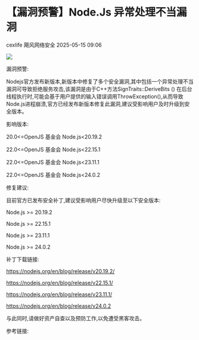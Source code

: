 #  【漏洞预警】Node.Js 异常处理不当漏洞   
cexlife  飓风网络安全   2025-05-15 09:06  
  
![](https://mmbiz.qpic.cn/mmbiz_png/ibhQpAia4xu02Dicy8CJSp4dPcsRhXGk9PAeicUP0u2icCe8zH2qYu8JHEACe87mFJriauRqvMjy5qDboPuDuOLrRWcQ/640?wx_fmt=png&from=appmsg "")  
  
漏洞预警:  
  
Nodejs官方发布新版本,新版本中修复了多个安全漏洞,其中包括一个异常处理不当漏洞可导致拒绝服务攻击,该漏洞是由于C++方法SignTraits::DeriveBits () 在后台线程执行时,可能会基于用户提供的输入错误调用ThrowException(),从而导致Node.js进程崩溃,官方已经发布新版本修复此漏洞,建议受影响用户及时升级到安全版本。  
  
影响版本:  
  
20.0<=OpenJS 基金会 Node.js<20.19.2  
  
22.0<=OpenJS 基金会 Node.js<22.15.1  
  
22.0<=OpenJS 基金会 Node.js<23.11.1  
  
22.0<=OpenJS 基金会 Node.js<24.0.2  
  
修复建议:  
  
目前官方已发布安全补丁,建议受影响用户尽快升级至以下安全版本:  
  
Node.js >= 20.19.2  
  
Node.js >= 22.15.1  
  
Node.js >= 23.11.1  
  
Node.js >= 24.0.2  
  
补丁下载链接:  
  
https://nodejs.org/en/blog/release/v20.19.2/  
  
https://nodejs.org/en/blog/release/v22.15.1/  
  
https://nodejs.org/en/blog/release/v23.11.1/  
  
https://nodejs.org/en/blog/release/v24.0.2  
  
与此同时,请做好资产自查以及预防工作,以免遭受黑客攻击。  
  
参考链接:  
```
```  
  
  
  
